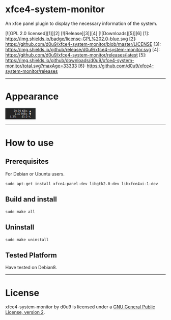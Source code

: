 # xfce4-system-monitor
An xfce panel plugin to display the necessary information of the system.

[![GPL 2.0 licensed][1]][2] [![Release][3]][4] [![Downloads][5]][6]
[1]: https://img.shields.io/badge/license-GPL%202.0-blue.svg
[2]: https://github.com/d0u9/xfce4-system-monitor/blob/master/LICENSE
[3]: https://img.shields.io/github/release/d0u9/xfce4-system-monitor.svg
[4]: https://github.com/d0u9/xfce4-system-monitor/releases/latest
[5]: https://img.shields.io/github/downloads/d0u9/xfce4-system-monitor/total.svg?maxAge=33333
[6]: https://github.com/d0u9/xfce4-system-monitor/releases

---

# Appearance

![screenshot_1](https://raw.githubusercontent.com/d0u9/xfce4-system-monitor/master/screenshoot_1.png)

---

# How to use

## Prerequisites

For Debian or Ubuntu users.

```
sudo apt-get install xfce4-panel-dev libgtk2.0-dev libxfce4ui-1-dev
```

## Build and install

```
sudo make all
```

## Uninstall

```
sudo make uninstall
```

## Tested Platform

Have tested on Debian8.

---

# License

xfce4-system-monitor by d0u9 is licensed under a [GNU General Public License, version 2](https://www.gnu.org/licenses/old-licenses/gpl-2.0.en.html).

